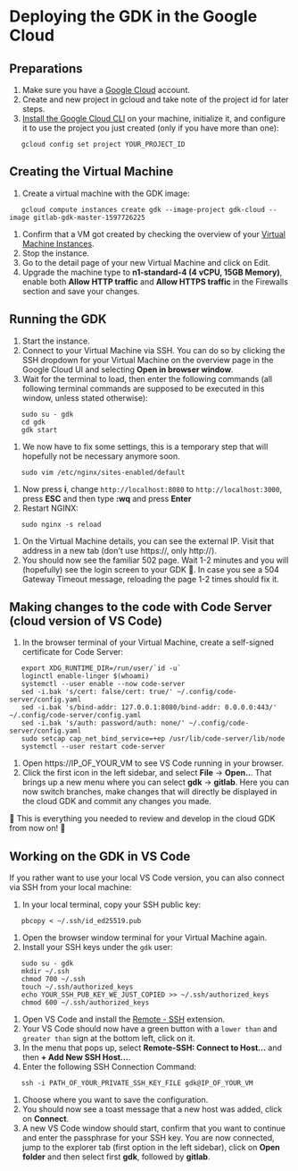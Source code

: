 # Deploying the GDK in the Google Cloud

## Preparations

1. Make sure you have a [Google Cloud](console.cloud.google.com/) account.
1. Create and new project in gcloud and take note of the project id for later steps.
1. [Install the Google Cloud CLI](https://cloud.google.com/sdk/docs/quickstart-macos) on your machine, initialize it, and configure it to use the project you just created (only if you have more than one):

```shell
   gcloud config set project YOUR_PROJECT_ID
```

## Creating the Virtual Machine

1. Create a virtual machine with the GDK image: 

```shell
   gcloud compute instances create gdk --image-project gdk-cloud --image gitlab-gdk-master-1597726225
```

1. Confirm that a VM got created by checking the overview of your [Virtual Machine Instances](https://console.cloud.google.com/compute/instances).
1. Stop the instance.
1. Go to the detail page of your new Virtual Machine and click on Edit.
1. Upgrade the machine type to **n1-standard-4 (4 vCPU, 15GB Memory)**, enable both **Allow HTTP traffic** and **Allow HTTPS traffic** in the Firewalls section and save your changes.

## Running the GDK

1. Start the instance.
1. Connect to your Virtual Machine via SSH. You can do so by clicking the SSH dropdown for your Virtual Machine on the overview page in the Google Cloud UI and selecting **Open in browser window**.
1. Wait for the terminal to load, then enter the following commands (all following terminal commands are supposed to be executed in this window, unless stated otherwise):

```shell
   sudo su - gdk
   cd gdk
   gdk start
```

1. We now have to fix some settings, this is a temporary step that will hopefully not be necessary anymore soon.

```shell
   sudo vim /etc/nginx/sites-enabled/default
```

1. Now press **i**, change `http://localhost:8080` to `http://localhost:3000`, press **ESC** and then type **:wq** and press **Enter**
1. Restart NGINX:

```shell
   sudo nginx -s reload
```

1. On the Virtual Machine details, you can see the external IP. Visit that address in a new tab (don't use https://, only http://).
1. You should now see the familiar 502 page. Wait 1-2 minutes and you will (hopefully) see the login screen to your GDK 🎉. In case you see a 504 Gateway Timeout message, reloading the page 1-2 times should fix it.

## Making changes to the code with Code Server (cloud version of VS Code)

1. In the browser terminal of your Virtual Machine, create a self-signed certificate for Code Server:

```shell
   export XDG_RUNTIME_DIR=/run/user/`id -u`
   loginctl enable-linger $(whoami)
   systemctl --user enable --now code-server
   sed -i.bak 's/cert: false/cert: true/' ~/.config/code-server/config.yaml
   sed -i.bak 's/bind-addr: 127.0.0.1:8080/bind-addr: 0.0.0.0:443/' ~/.config/code-server/config.yaml
   sed -i.bak 's/auth: password/auth: none/' ~/.config/code-server/config.yaml
   sudo setcap cap_net_bind_service=+ep /usr/lib/code-server/lib/node
   systemctl --user restart code-server
```

1. Open https://IP_OF_YOUR_VM to see VS Code running in your browser.
1. Click the first icon in the left sidebar, and select **File** -> **Open..**. That brings up a new menu where you can select **gdk** -> **gitlab**. Here you can now switch branches, make changes that will directly be displayed in the cloud GDK and commit any changes you made.

🎉 This is everything you needed to review and develop in the cloud GDK from now on! 🦊

## Working on the GDK in VS Code

If you rather want to use your local VS Code version, you can also connect via SSH from your local machine:

1. In your local terminal, copy your SSH public key:

```shell
   pbcopy < ~/.ssh/id_ed25519.pub
```

1. Open the browser window terminal for your Virtual Machine again.
1. Install your SSH keys under the `gdk` user:

```shell
   sudo su - gdk
   mkdir ~/.ssh
   chmod 700 ~/.ssh
   touch ~/.ssh/authorized_keys
   echo YOUR_SSH_PUB_KEY_WE_JUST_COPIED >> ~/.ssh/authorized_keys
   chmod 600 ~/.ssh/authorized_keys
```

1. Open VS Code and install the [Remote - SSH](https://marketplace.visualstudio.com/items?itemName=ms-vscode-remote.remote-ssh) extension. 
1. Your VS Code should now have a green button with a `lower than` and `greater than` sign at the bottom left, click on it.
1. In the menu that pops up, select **Remote-SSH: Connect to Host...** and then **+ Add New SSH Host...**.
1. Enter the following SSH Connection Command:

```shell
   ssh -i PATH_OF_YOUR_PRIVATE_SSH_KEY_FILE gdk@IP_OF_YOUR_VM
```

1. Choose where you want to save the configuration.
1. You should now see a toast message that a new host was added, click on **Connect**.
1. A new VS Code window should start, confirm that you want to continue and enter the passphrase for your SSH key. You are now connected, jump to the explorer tab (first option in the left sidebar), click on **Open folder** and then select first **gdk**, followed by **gitlab**.

